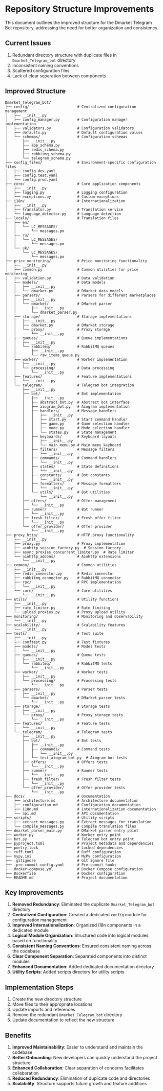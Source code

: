 # Repository Structure Improvements

This document outlines the improved structure for the Dmarket Telegram Bot repository, addressing the need for better organization and consistency.

## Current Issues

1. Redundant directory structure with duplicate files in `Dmarket_Telegram_bot` directory
2. Inconsistent naming conventions
3. Scattered configuration files
4. Lack of clear separation between components

## Improved Structure

```
Dmarket_Telegram_bot/
├── config/                      # Centralized configuration management
│   ├── __init__.py
│   ├── config_manager.py        # Configuration manager implementation
│   ├── validators.py            # Configuration validators
│   ├── defaults.py              # Default configuration values
│   └── schemas/                 # Configuration schemas
│       ├── __init__.py
│       ├── app_schema.py
│       ├── redis_schema.py
│       ├── rabbitmq_schema.py
│       └── telegram_schema.py
├── config_files/                # Environment-specific configuration files
│   ├── config.dev.yaml
│   ├── config.test.yaml
│   └── config.prod.yaml
├── core/                        # Core application components
│   ├── __init__.py
│   ├── logging.py               # Logging configuration
│   └── exceptions.py            # Custom exceptions
├── i18n/                        # Internationalization
│   ├── __init__.py
│   ├── translator.py            # Translation service
│   └── language_detector.py     # Language detection
├── locale/                      # Translation files
│   ├── en/
│   │   └── LC_MESSAGES/
│   │       └── messages.po
│   ├── ru/
│   │   └── LC_MESSAGES/
│   │       └── messages.po
│   └── uk/
│       └── LC_MESSAGES/
│           └── messages.po
├── price_monitoring/            # Price monitoring functionality
│   ├── __init__.py
│   ├── common.py                # Common utilities for price monitoring
│   ├── validation.py            # Data validation
│   ├── models/                  # Data models
│   │   ├── __init__.py
│   │   └── dmarket.py           # DMarket data models
│   ├── parsers/                 # Parsers for different marketplaces
│   │   ├── __init__.py
│   │   └── dmarket/             # DMarket parser
│   │       ├── __init__.py
│   │       └── dmarket_parser.py
│   ├── storage/                 # Storage implementations
│   │   ├── __init__.py
│   │   ├── dmarket.py           # DMarket storage
│   │   └── proxy/               # Proxy storage
│   │       └── __init__.py
│   ├── queues/                  # Queue implementations
│   │   ├── __init__.py
│   │   └── rabbitmq/            # RabbitMQ queues
│   │       ├── __init__.py
│   │       └── raw_items_queue.py
│   ├── worker/                  # Worker implementation
│   │   ├── __init__.py
│   │   └── processing/          # Data processing
│   │       └── __init__.py
│   ├── features/                # Feature implementations
│   │   └── __init__.py
│   └── telegram/                # Telegram bot integration
│       ├── __init__.py
│       ├── bot/                 # Bot implementation
│       │   ├── __init__.py
│       │   ├── abstract_bot.py  # Abstract bot interface
│       │   ├── aiogram_bot.py   # Aiogram implementation
│       │   ├── handlers/        # Message handlers
│       │   │   ├── __init__.py
│       │   │   ├── start.py     # Start command handler
│       │   │   ├── game.py      # Game selection handler
│       │   │   ├── mode.py      # Mode selection handler
│       │   │   └── states.py    # State management
│       │   ├── keyboards/       # Keyboard layouts
│       │   │   ├── __init__.py
│       │   │   └── main_menu.py # Main menu keyboard
│       │   ├── filters/         # Message filters
│       │   │   └── __init__.py
│       │   ├── commands/        # Command handlers
│       │   │   └── __init__.py
│       │   ├── states/          # State definitions
│       │   │   └── __init__.py
│       │   ├── constants/       # Bot constants
│       │   │   └── __init__.py
│       │   ├── formatters/      # Message formatters
│       │   │   └── __init__.py
│       │   └── utils/           # Bot utilities
│       │       └── __init__.py
│       ├── offers/              # Offer management
│       │   └── __init__.py
│       ├── runner/              # Bot runner
│       │   └── __init__.py
│       ├── fresh_filter/        # Fresh offer filter
│       │   └── __init__.py
│       └── offer_provider/      # Offer provider
│           └── __init__.py
├── proxy_http/                  # HTTP proxy functionality
│   ├── __init__.py
│   ├── proxy.py                 # Proxy implementation
│   ├── aiohttp_session_factory.py  # Session factory
│   ├── async_proxies_concurrent_limiter.py  # Rate limiter
│   └── aiohttp_addons/          # Aiohttp extensions
│       └── __init__.py
├── common/                      # Common utilities
│   ├── __init__.py
│   ├── redis_connector.py       # Redis connector
│   ├── rabbitmq_connector.py    # RabbitMQ connector
│   ├── rpc/                     # RPC implementation
│   │   └── __init__.py
│   └── core/                    # Core utilities
│       └── __init__.py
├── utils/                       # Utility functions
│   ├── __init__.py
│   ├── rate_limiter.py          # Rate limiting
│   └── upload_proxies.py        # Proxy upload utility
├── monitoring/                  # Monitoring and observability
│   └── __init__.py
├── scalability/                 # Scalability features
│   └── __init__.py
├── tests/                       # Test suite
│   ├── __init__.py
│   ├── conftest.py              # Test fixtures
│   ├── models/                  # Model tests
│   │   └── __init__.py
│   ├── queues/                  # Queue tests
│   │   ├── __init__.py
│   │   └── rabbitmq/            # RabbitMQ tests
│   │       └── __init__.py
│   ├── worker/                  # Worker tests
│   │   ├── __init__.py
│   │   └── processing/          # Processing tests
│   │       └── __init__.py
│   ├── parsers/                 # Parser tests
│   │   ├── __init__.py
│   │   └── dmarket/             # DMarket parser tests
│   │       └── __init__.py
│   ├── storage/                 # Storage tests
│   │   ├── __init__.py
│   │   └── proxy/               # Proxy storage tests
│   │       └── __init__.py
│   ├── features/                # Feature tests
│   │   └── __init__.py
│   └── telegram/                # Telegram tests
│       ├── __init__.py
│       ├── bot/                 # Bot tests
│       │   ├── __init__.py
│       │   ├── commands/        # Command tests
│       │   │   └── __init__.py
│       │   └── test_aiogram_bot.py  # Aiogram bot tests
│       ├── offers/              # Offers tests
│       │   └── __init__.py
│       ├── runner/              # Runner tests
│       │   └── __init__.py
│       ├── fresh_filter/        # Fresh filter tests
│       │   └── __init__.py
│       └── offer_provider/      # Offer provider tests
│           └── __init__.py
├── docs/                        # Documentation
│   ├── architecture.md          # Architecture documentation
│   ├── configuration.md         # Configuration documentation
│   ├── i18n.md                  # Internationalization documentation
│   └── api.md                   # API documentation
├── scripts/                     # Utility scripts
│   ├── extract_messages.py      # Extract messages for translation
│   └── compile_messages.py      # Compile translation files
├── dmarket_parser_main.py       # DMarket parser entry point
├── worker.py                    # Worker entry point
├── bot.py                       # Telegram bot entry point
├── pyproject.toml               # Project metadata and dependencies
├── poetry.lock                  # Locked dependencies
├── ruff.toml                    # Ruff configuration
├── mypy.ini                     # MyPy configuration
├── .gitignore                   # Git ignore file
├── .pre-commit-config.yaml      # Pre-commit hooks
├── docker-compose.yml           # Docker Compose configuration
├── Dockerfile                   # Docker configuration
└── README.md                    # Project documentation
```

## Key Improvements

1. **Removed Redundancy**: Eliminated the duplicate `Dmarket_Telegram_bot` directory
2. **Centralized Configuration**: Created a dedicated `config` module for configuration management
3. **Improved Internationalization**: Organized i18n components in a dedicated module
4. **Logical Module Organization**: Structured code into logical modules based on functionality
5. **Consistent Naming Conventions**: Ensured consistent naming across the codebase
6. **Clear Component Separation**: Separated components into distinct modules
7. **Enhanced Documentation**: Added dedicated documentation directory
8. **Utility Scripts**: Added scripts directory for utility scripts

## Implementation Steps

1. Create the new directory structure
2. Move files to their appropriate locations
3. Update imports and references
4. Remove the redundant `Dmarket_Telegram_bot` directory
5. Update documentation to reflect the new structure

## Benefits

1. **Improved Maintainability**: Easier to understand and maintain the codebase
2. **Better Onboarding**: New developers can quickly understand the project structure
3. **Enhanced Collaboration**: Clear separation of concerns facilitates collaboration
4. **Reduced Redundancy**: Elimination of duplicate code and directories
5. **Scalability**: Structure supports future growth and feature additions
